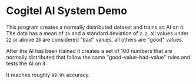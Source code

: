 # Cogitel AI System Demo

This program creates a normally distributed dataset and trains an AI on it. 
The data has a mean of `25` and a standard deviation of `2.2`, all values under `22` or above `28` are considered "bad" values, all others are "good" values. 

After the AI has been trained it creates a set of 100 numbers that are normally distributed that follow the same "good-value-bad-value" rules and tests the AI on it. 

It reaches roughly `99.9%` accuracy.